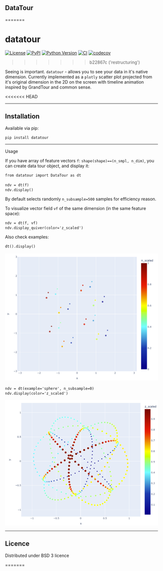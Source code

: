 DataTour
---
=======
# datatour

[![License](https://img.shields.io/pypi/l/datatour.svg?color=green)](https://github.com/neworldemancer/datatour_pkg/datatour/raw/main/LICENSE)
[![PyPI](https://img.shields.io/pypi/v/datatour.svg?color=green)](https://pypi.org/project/datatour)
[![Python Version](https://img.shields.io/pypi/pyversions/datatour.svg?color=green)](https://python.org)
[![CI](https://github.com/neworldemancer/datatour_pkg/datatour/actions/workflows/ci.yml/badge.svg)](https://github.com/neworldemancer/datatour_pkg/datatour/actions/workflows/ci.yml)
[![codecov](https://codecov.io/gh/neworldemancer/datatour_pkg/datatour/branch/main/graph/badge.svg)](https://codecov.io/gh/neworldemancer/datatour_pkg/datatour)
>>>>>>> b22867c ('restructuring')

Seeing is important. `datatour` - allows you to see your data in it's native dimension.
Currently implemented as a `plotly` scatter plot projected from it's original dimension in the 2D on the screen with timeline animation inspired by GrandTour and common sense.

<<<<<<< HEAD


---
Installation
---

Available via pip:
```
pip install datatour
```

---
Usage

If you have array of feature vectors `f`: `shape(shape)==(n_smpl, n_dim)`, you can create data tour object, and display it:

```
from datatour import DataTour as dt

ndv = dt(f)
ndv.display()
```
By default selects randomly `n_subsample=500` samples for efficiency reason.

To visualize vector field `vf` of the same dimension (in the same feature space):

```
ndv = dt(f, vf)
ndv.display_quiver(color='z_scaled')
```

Also check examples:

```
dt().display()
```
![cube](https://raw.githubusercontent.com/neworldemancer/datatour_pkg/master/media/cube.png)


```
ndv = dt(example='sphere', n_subsample=0)
ndv.display(color='z_scaled')
```
![sphere](https://raw.githubusercontent.com/neworldemancer/datatour_pkg/master/media/sphere.png)

---
Licence
---

Distributed under BSD 3 licence

=======
